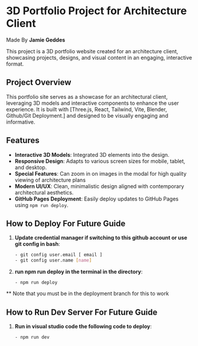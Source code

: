 # 3D Portfolio Project for Architecture Client
Made By **Jamie Geddes**

This project is a 3D portfolio website created for an architecture client, showcasing projects, designs, and visual content in an engaging, interactive format.

## Project Overview

This portfolio site serves as a showcase for an architectural client, leveraging 3D models and interactive components to enhance the user experience. It is built with [Three.js, React, Tailwind, Vite, Blender, Github/Git Deployment.] and designed to be visually engaging and informative.

## Features

- **Interactive 3D Models**: Integrated 3D elements into the design.
- **Responsive Design**: Adapts to various screen sizes for mobile, tablet, and desktop.
- **Special Features**: Can zoom in on images in the modal for high quality viewing of architecture plans
- **Modern UI/UX**: Clean, minimalistic design aligned with contemporary architectural aesthetics.
- **GitHub Pages Deployment**: Easily deploy updates to GitHub Pages using `npm run deploy`.

## How to Deploy For Future Guide

1. **Update credential manager if switching to this github account or use git config in bash**:
   ```bash
   - git config user.email [ email ]
   - git config user.name [name]
2. **run npm run deploy in the terminal in the directory**:
   ```terminal
   - npm run deploy

** Note that you must be in the deployment branch for this to work

## How to Run Dev Server For Future Guide
1. **Run in visual studio code the following code to deploy**:
   ```bash
   - npm run dev
